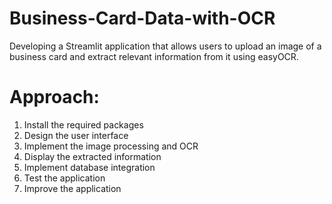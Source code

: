 # Business-Card-Data-with-OCR
Developing a Streamlit application that allows users to upload an image of a business card and extract relevant information from it using easyOCR.
# Approach:
1. Install the required packages
2. Design the user interface
3. Implement the image processing and OCR
4. Display the extracted information
5. Implement database integration
6. Test the application
7. Improve the application
